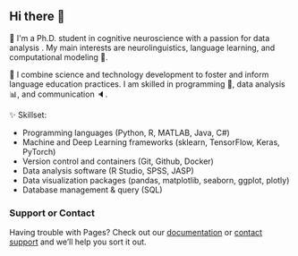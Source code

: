 ## Hi there 👋

<!--
**JoseAAManzano/joseaamanzano** is a ✨ _special_ ✨ repository because its `README.md` (this file) appears on your GitHub profile.

Here are some ideas to get you started:

- 🔭 I’m currently working on ...
- 🌱 I’m currently learning ...
- 👯 I’m looking to collaborate on ...
- 🤔 I’m looking for help with ...
- 💬 Ask me about ...
- 📫 How to reach me: ...
- 😄 Pronouns: ...
- ⚡ Fun fact: ...
-->
🧠 I'm a Ph.D. student in cognitive neuroscience with a passion for data analysis . My main interests are neurolinguistics, language learning, and computational modeling :space_invader:.

🔭 I combine science and technology development to foster and inform language education practices. I am skilled in programming 🐍, data analysis :bar_chart:, and communication :speaker:.

✨ Skillset:
- Programming languages (Python, R, MATLAB, Java, C#)
- Machine and Deep Learning frameworks (sklearn, TensorFlow, Keras, PyTorch)
- Version control and containers (Git, Github, Docker)
- Data analysis software (R Studio, SPSS, JASP)
- Data visualization packages (pandas, matplotlib, seaborn, ggplot, plotly)
- Database management & query (SQL) 

<!--
## Welcome to GitHub Pages

You can use the [editor on GitHub](https://github.com/JoseAAManzano/joseaamanzano.github.io/edit/main/index.md) to maintain and preview the content for your website in Markdown files.

Whenever you commit to this repository, GitHub Pages will run [Jekyll](https://jekyllrb.com/) to rebuild the pages in your site, from the content in your Markdown files.

### Markdown

Markdown is a lightweight and easy-to-use syntax for styling your writing. It includes conventions for

```markdown
Syntax highlighted code block

# Header 1
## Header 2
### Header 3

- Bulleted
- List

1. Numbered
2. List

**Bold** and _Italic_ and `Code` text

[Link](url) and ![Image](src)
```

For more details see [GitHub Flavored Markdown](https://guides.github.com/features/mastering-markdown/).

### Jekyll Themes

Your Pages site will use the layout and styles from the Jekyll theme you have selected in your [repository settings](https://github.com/JoseAAManzano/joseaamanzano.github.io/settings). The name of this theme is saved in the Jekyll `_config.yml` configuration file.
-->

### Support or Contact

Having trouble with Pages? Check out our [documentation](https://docs.github.com/categories/github-pages-basics/) or [contact support](https://github.com/contact) and we’ll help you sort it out.
